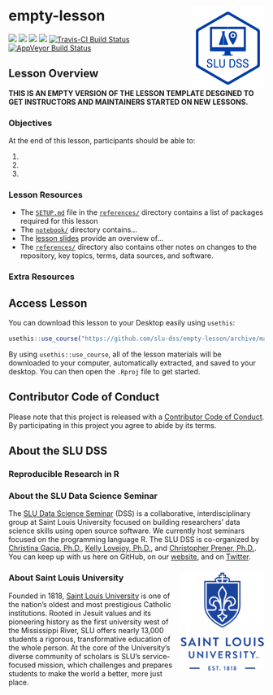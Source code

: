 # empty-lesson <img src="/img/logo.png" align="right" />
[![](https://img.shields.io/badge/seminar-seminar%20name-brightgreen.svg)](https://github.com/slu-dss/empty-lesson/)
[![](https://img.shields.io/badge/lesson%20status-under%20development-red.svg)](https://github.com/slu-dss/empty-lesson/)
[![](https://img.shields.io/github/release/slu-dss/empty-lesson.svg?label=version)](https://github.com/slu-dss/empty-lesson/releases)
[![](https://img.shields.io/github/last-commit/slu-dss/empty-lesson.svg)](https://github.com/slu-dss/empty-lesson/commits/master)
[![Travis-CI Build Status](https://travis-ci.org/slu-dss/empty-lesson.svg?branch=master)](https://travis-ci.org/slu-dss/empty-lesson)
[![AppVeyor Build Status](https://ci.appveyor.com/api/projects/status/github/slu-dss/empty-lesson?branch=master&svg=true)](https://ci.appveyor.com/project/slu-dss/empty-lesson)

## Lesson Overview
**THIS IS AN EMPTY VERSION OF THE LESSON TEMPLATE DESGINED TO GET INSTRUCTORS AND MAINTAINERS STARTED ON NEW LESSONS.**

### Objectives
At the end of this lesson, participants should be able to:

1.
2.
3.

### Lesson Resources
* The [`SETUP.md`](/references/SETUP.md) file in the [`references/`](/references) directory contains a list of packages required for this lesson
* The [`notebook/`](/notebook) directory contains...
* The [lesson slides](https://slu-dss.github.io/<repo>/) provide an overview of...
* The [`references/`](/references) directory also contains other notes on changes to the repository, key topics, terms, data sources, and software.

### Extra Resources


## Access Lesson
You can download this lesson to your Desktop easily using `usethis`:

```r
usethis::use_course("https://github.com/slu-dss/empty-lesson/archive/master.zip")
```

By using `usethis::use_course`, all of the lesson materials will be downloaded to your computer, automatically extracted, and saved to your desktop. You can then open the `.Rproj` file to get started.

## Contributor Code of Conduct
Please note that this project is released with a [Contributor Code of Conduct](.github/CODE_OF_CONDUCT.md). By participating in this project you agree to abide by its terms.

## About the SLU DSS
### Reproducible Research in R

### About the SLU Data Science Seminar
The [SLU Data Science Seminar](https://slu-dss.githb.io) (DSS) is a collaborative, interdisciplinary group at Saint Louis University focused on building researchers’ data science skills using open source software. We currently host seminars focused on the programming language R. The SLU DSS is co-organized by [Christina Gacia, Ph.D.](mailto:christina.garcia@slu.edu), [Kelly Lovejoy, Ph.D.](mailto:kelly.lovejoy@slu.edu), and [Christopher Prener, Ph.D.](mailto:chris.prener@slu.edu}). You can keep up with us here on GitHub, on our [website](https://slu-dss.githb.io), and on [Twitter](https://twitter.com/SLUDSS).

### About Saint Louis University <img src="/img/sluLogo.png" align="right" />
Founded in 1818, [Saint Louis University](http://www.slu.edu) is one of the nation’s oldest and most prestigious Catholic institutions. Rooted in Jesuit values and its pioneering history as the first university west of the Mississippi River, SLU offers nearly 13,000 students a rigorous, transformative education of the whole person. At the core of the University’s diverse community of scholars is SLU’s service-focused mission, which challenges and prepares students to make the world a better, more just place.
